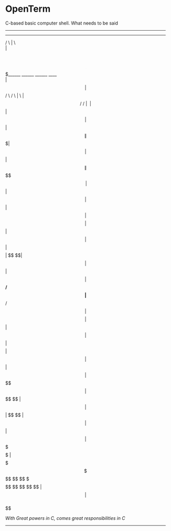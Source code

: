 # OpenTerm
C-based basic computer shell. What needs to be said
_______________________________________________________________________________________

  ______                              ________                                 
 /      \                            |        \                                
|  $$$$$$\  ______    ______   _______\$$$$$$$$______    ______   ______ ____  
| $$  | $$ /      \  /      \ |       \ | $$  /      \  /      \ |      \    \ 
| $$  | $$|  $$$$$$\|  $$$$$$\| $$$$$$$\| $$ |  $$$$$$\|  $$$$$$\| $$$$$$\$$$$\
| $$  | $$| $$  | $$| $$    $$| $$  | $$| $$ | $$    $$| $$   \$$| $$ | $$ | $$
| $$__/ $$| $$__/ $$| $$$$$$$$| $$  | $$| $$ | $$$$$$$$| $$      | $$ | $$ | $$
 \$$    $$| $$    $$ \$$     \| $$  | $$| $$  \$$     \| $$      | $$ | $$ | $$
  \$$$$$$ | $$$$$$$   \$$$$$$$ \$$   \$$ \$$   \$$$$$$$ \$$       \$$  \$$  \$$
          | $$                                                                 
          | $$                                                                 
           \$$                                                                 

_With Great powers in C, comes great responsibilities in C_
________________________________________________________________________________________
